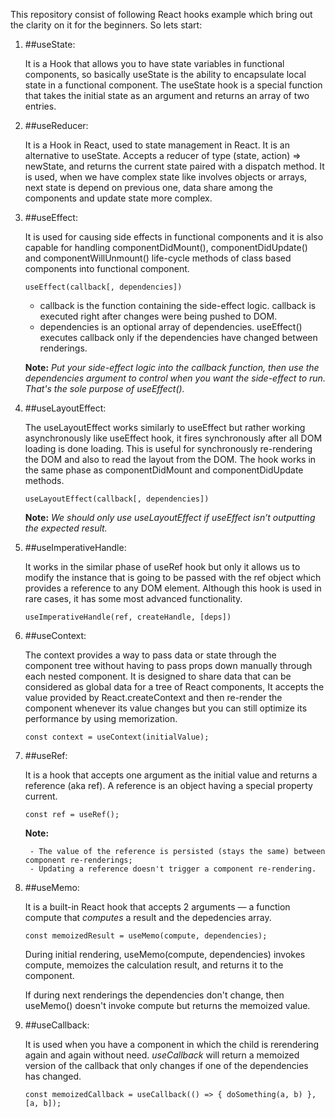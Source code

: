 This repository consist of following React hooks example which bring out the clarity on it for the beginners. So lets start:

1. ##useState: 

    It is a Hook that allows you to have state variables in functional components, so basically useState is the ability to encapsulate local state in a functional component. The  useState hook is a special function that takes the initial state as an argument and returns an array of two entries.

2. ##useReducer: 
    
    It is a Hook in React, used to state management in React. It is an alternative to useState. Accepts a reducer of type (state, action) => newState, and returns the current state paired with a dispatch method. It is used, when we have complex state like involves objects or arrays, next state is depend on previous one, data share among the components and update state more complex.

3. ##useEffect: 

    It is used for causing side effects in functional components and it is also capable for handling componentDidMount(), componentDidUpdate() and componentWillUnmount() life-cycle methods of class based components into functional component.
                                                
    ```useEffect(callback[, dependencies])```

    - callback is the function containing the side-effect logic. callback is executed right after changes were being pushed to DOM.
    - dependencies is an optional array of dependencies. useEffect() executes callback only if the dependencies have changed between renderings.

    **Note:** _Put your side-effect logic into the callback function, then use the dependencies argument to control when you want the side-effect to run. That's the sole purpose of useEffect()._

4. ##useLayoutEffect: 

    The useLayoutEffect works similarly to useEffect but rather working asynchronously like useEffect hook, it fires synchronously after all DOM loading is done loading. This is useful for synchronously re-rendering the DOM and also to read the layout from the DOM. The hook works in the same phase as componentDidMount and componentDidUpdate methods.
                                                
    ```useLayoutEffect(callback[, dependencies])```

    **Note:** _We should only use useLayoutEffect if useEffect isn’t outputting the expected result._

5. ##useImperativeHandle: 

    It works in the similar phase of useRef hook but only it allows us to modify the instance that is going to be passed with the ref object which provides a reference to any DOM element. Although this hook is used in rare cases, it has some most advanced functionality.

    ```useImperativeHandle(ref, createHandle, [deps])```

6. ##useContext:

    The context provides a way to pass data or state through the component tree without having to pass props down manually through each nested component. It is designed to share data that can be considered as global data for a tree of React components, It accepts the value provided by React.createContext and then re-render the component whenever its value changes but you can still optimize its performance by using memorization.

    ```const context = useContext(initialValue);```

7. ##useRef:

    It is a hook that accepts one argument as the initial value and returns a reference (aka ref). A reference is an object having a special property current.

    ```const ref = useRef();```

    **Note:**

        - The value of the reference is persisted (stays the same) between component re-renderings;
        - Updating a reference doesn't trigger a component re-rendering.

8. ##useMemo:

    It is a built-in React hook that accepts 2 arguments — a function compute that _computes_ a result and the depedencies array.

    ```const memoizedResult = useMemo(compute, dependencies);```

    During initial rendering, useMemo(compute, dependencies) invokes compute, memoizes the calculation result, and returns it to the component.

    If during next renderings the dependencies don't change, then useMemo() doesn't invoke compute but returns the memoized value.

9. ##useCallback: 

    It is used when you have a component in which the child is rerendering again and again without need. _useCallback_ will return a memoized version of the callback that only changes if one of the dependencies has changed.

    ```const memoizedCallback = useCallback(() => { doSomething(a, b) },[a, b]);```